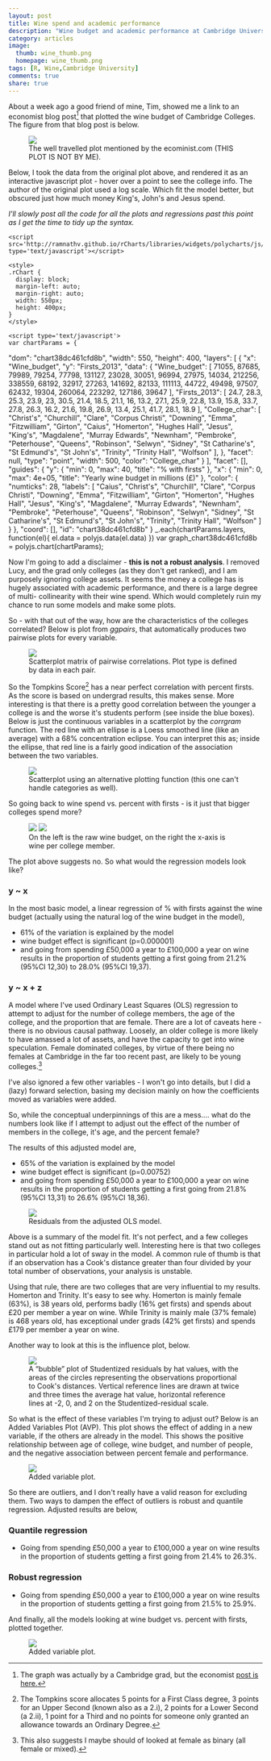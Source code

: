 ```yaml
---
layout: post
title: Wine spend and academic performance
description: "Wine budget and academic performance at Cambridge University."
category: articles
image: 
  thumb: wine_thumb.png
  homepage: wine_thumb.png
tags: [R, Wine,Cambridge University]
comments: true
share: true
---
```


About a week ago a good friend of mine, Tim, showed me a link to an economist blog post[^1]
 that plotted the wine budget of Cambridge Colleges. The figure from that blog post is below.

<figure>
	<a href="/images/wine.jpg"><img src="/images/wine.jpg"></a>
	<figcaption>The well travelled plot mentioned by the ecominist.com (THIS PLOT IS NOT BY ME).</figcaption>
</figure>
 
 Below, I took the data from the original plot above, and rendered it as an interactive
  javascript plot - hover over a point to see the college info.
  The author of the original plot used a log scale. Which fit the model better, but obscured 
  just how much money King's, John's and Jesus spend.
  
  *I'll slowly post all the code for all the plots and regressions past this point as I get the time to
 tidy up the syntax.*

<html>
  <head>
    
    <script src='http://ramnathv.github.io/rCharts/libraries/widgets/polycharts/js/polychart2.standalone.js' type='text/javascript'></script>
    
    <style>
    .rChart {
      display: block;
      margin-left: auto; 
      margin-right: auto;
      width: 550px;
      height: 400px;
    }  
    </style>
    
  </head>
  <body>
    <div id='chart38dc461cfd8b' class='rChart polycharts'></div>  
    
    <script type='text/javascript'>
    var chartParams = {
 "dom": "chart38dc461cfd8b",
"width":    550,
"height":    400,
"layers": [
 {
 "x": "Wine_budget",
"y": "Firsts_2013",
"data": {
"Wine_budget": [ 71055, 87685, 79989, 79254, 77798, 131127, 23028, 30051, 96994, 27975, 14034, 212256, 338559, 68192, 32917, 27263, 141692, 82133, 111113, 44722, 49498, 97507, 62432, 19304, 260064, 223292, 127186, 39647 ],
"Firsts_2013": [   24.7,   28.3,   25.3,   23.9,     23,   30.5,   21.4,   18.5,   21.1,     16,   13.2,   27.1,   25.9,   22.8,   13.9,   15.8,   33.7,   27.8,   26.3,   16.2,   21.6,   19.8,   26.9,   13.4,   25.1,   41.7,   28.1,   18.9 ],
"College_char": [ "Christ's", "Churchill", "Clare", "Corpus Christi", "Downing", "Emma", "Fitzwilliam", "Girton", "Caius", "Homerton", "Hughes Hall", "Jesus", "King's", "Magdalene", "Murray Edwards", "Newnham", "Pembroke", "Peterhouse", "Queens", "Robinson", "Selwyn", "Sidney", "St Catharine's", "St Edmund's", "St John's", "Trinity", "Trinity Hall", "Wolfson" ],
},
"facet": null,
"type": "point",
"width":    500,
"color": "College_char" 
} 
],
"facet": [],
"guides": {
 "y": {
 "min":      0,
"max":     40,
"title": "% with firsts" 
},
"x": {
 "min":      0,
"max":  4e+05,
"title": "Yearly wine budget in millions (£)" 
},
"color": {
 "numticks": 28,
"labels": [ "Caius", "Christ's", "Churchill", "Clare", "Corpus Christi", "Downing", "Emma", "Fitzwilliam", "Girton", "Homerton", "Hughes Hall", "Jesus", "King's", "Magdalene", "Murray Edwards", "Newnham", "Pembroke", "Peterhouse", "Queens", "Robinson", "Selwyn", "Sidney", "St Catharine's", "St Edmund's", "St John's", "Trinity", "Trinity Hall", "Wolfson" ] 
} 
},
"coord": [],
"id": "chart38dc461cfd8b" 
}
    _.each(chartParams.layers, function(el){
        el.data = polyjs.data(el.data)
    })
    var graph_chart38dc461cfd8b = polyjs.chart(chartParams);
</script>
    
  </body>
</html> 

Now I'm going to add a disclaimer - **this is not a robust analysis**. I removed Lucy,
 and the grad only colleges (as they don't get ranked), and I am purposely ignoring college
 assets. It seems the money a college has is hugely associated with academic performance, and 
 there is a large degree of multi- collinearity with their wine spend. Which would completely
 ruin my chance to run some models and make some plots.

So - with that out of the way, how are the characteristics of the colleges correlated?
 Below is plot from *ggpairs*, that automatically produces two pairwise plots for every variable.

<figure>
	<a href="/images/wine_1_scattermatrix.png"><img src="/images/wine_1_scattermatrix.png"></a>
	<figcaption>Scatterplot matrix of pairwise correlations. Plot type is defined by data in each pair.</figcaption>
</figure>

So the Tompkins Score[^2] has a near perfect correlation with percent firsts. As the score is
 based on undergrad results, this makes sense. More interesting is that there is a pretty 
 good correlation between the younger a college is and the worse it's students perform (see inside 
 the blue boxes). Below is just the continuous variables in a scatterplot by the *corrgram* function. 
 The red line with an ellipse is a Loess smoothed line (like an average) with a 68% concentration
 eclipse. You can interpret this as; inside the ellipse, that red line is a fairly good indication 
 of the association between the two variables.

<figure>
	<a href="/images/wine_2_scattermatrix_corrgram.png"><img src="/images/wine_2_scattermatrix_corrgram.png"></a>
	<figcaption>Scatterplot using an alternative plotting function (this one can't handle categories as well).</figcaption>
</figure>

So going back to wine spend vs. percent with firsts - is it just that bigger colleges spend more?

<figure class="half">
	<img src="/images/wine_3a_wine_firsts.png">
	<img src="/images/wine_3b_wine2people_firsts.png">
	<figcaption>On the left is the raw wine budget, on the right the x-axis is wine per college member.</figcaption>
</figure>

The plot above suggests no. So what would the regression models look like? 

### y ~ x

In the most basic model, a linear regression of % with firsts against the wine budget
 (actually using the natural log of the wine budget in the model),
 
 * 61% of the variation is explained by the model
 * wine budget effect is significant (p=0.000001)
 * and going from spending £50,000 a year to £100,000 a year on wine results in the proportion of students getting a first going from 21.2% (95%CI 12,30) to 28.0% (95%CI 19,37).
  
### y ~ x + z

A model where I've used Ordinary Least Squares (OLS) regression to attempt to adjust for the
 number of college members, the age of the college, and the proportion that are female.
 There are a lot of caveats here - there is no obvious causal pathway. Loosely, an 
 older college is more likely to have amassed a lot of assets, and have the capacity to get into 
 wine speculation. Female dominated colleges, by virtue of there being no females at Cambridge 
 in the far too recent past, are likely to be young colleges.[^3]
 
I've also ignored a few other variables - I won't go into details, but I did a (lazy)
 forward selection, basing my decision mainly on how the coefficients moved as variables
 were added.
 
So, while the conceptual underpinnings of this are a mess.... 
what do the numbers look like if I attempt to adjust out 
 the effect of the number of members in the college, it's age, and the percent female?
 
 The results of this adjusted model are,
 
 * 65% of the variation is explained by the model
 * wine budget effect is significant (p=0.00752)
 * and going from spending £50,000 a year to £100,000 a year on wine results in the proportion of students getting a first going from 21.8% (95%CI 13,31) to 26.6% (95%CI 18,36).
 
<figure>
	<a href="/images/wine_5_ModelResiduals.png"><img src="/images/wine_5_ModelResiduals.png"></a>
	<figcaption>Residuals from the adjusted OLS model.</figcaption>
</figure>

Above is a summary of the model fit. It's not perfect, and a few colleges stand out as not fitting
 particularly well. Interesting here is that two colleges in particular hold a lot of sway in the 
 model. A common rule of thumb is that if an observation has a Cook's distance greater than four 
 divided by your total number of observations, your analysis is unstable. 
 
Using that rule, there are two colleges that are very influential to my results. Homerton
 and Trinity. It's easy to see why. Homerton is mainly female (63%), is 38 years old, performs badly 
 (16% get firsts) and spends about £20 per member a year on wine. While Trinity is mainly male (37% female) 
 is 468 years old, has exceptional under grads (42% get firsts) and spends £179 per member a year on wine.
 
Another way to look at this is the influence plot, below.
 
 <figure>
	<a href="/images/wine_influence.png"><img src="/images/wine_influence.png"></a>
	<figcaption>A “bubble” plot of Studentized residuals by hat values, with the areas of the circles representing the observations proportional to Cook's distances. Vertical reference lines are drawn at twice and three times the average hat value, horizontal reference lines at -2, 0, and 2 on the Studentized-residual scale.</figcaption>
</figure>
 
So what is the effect of these variables I'm trying to adjust out? Below is an Added Variables Plot (AVP).
 This plot shows the effect of adding in a new variable, if the others are already in the model.
 This shows the positive relationship between age of college, wine budget, and number of people,
 and the negative association between percent female and performance.


<figure>
	<a href="/images/wine_4_AVP_WinePerAgeFem.png"><img src="/images/wine_4_AVP_WinePerAgeFem.png"></a>
	<figcaption>Added variable plot.</figcaption>
</figure>

So there are outliers, and I don't really have a valid reason for excluding them. Two ways
 to dampen the effect of outliers is robust and quantile regression. Adjusted results are below,

### Quantile regression
 
 * Going from spending £50,000 a year to £100,000 a year on wine results in the
  proportion of students getting a first going from 21.4% to 26.3%.
 
### Robust regression 
 
 * Going from spending £50,000 a year to £100,000 a year on wine results in the proportion 
 of students getting a first going from 21.5% to 25.9%.
 
 And finally, all the models looking at wine budget vs. percent with firsts, plotted together.

<figure>
	<a href="/images/wine_6_comparemodels.png"><img src="/images/wine_6_comparemodels.png"></a>
	<figcaption>Added variable plot.</figcaption>
</figure>

[^1]: The graph was actually by a Cambridge grad, but the economist [post is here.](http://www.economist.com/blogs/freeexchange/2014/02/correlation-and-causation)
[^2]: The Tompkins score allocates 5 points for a First Class degree, 3 points for an Upper Second (known also as a 2.i), 2 points for a Lower Second (a 2.ii), 1 point for a Third and no points for someone only granted an allowance towards an Ordinary Degree.
[^3]: This also suggests I maybe should of looked at female as binary (all female or mixed).